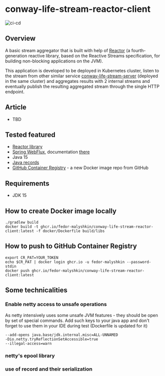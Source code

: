 # conway-life-stream-reactor-client
![ci-cd](https://github.com/fedor-malyshkin/conway-life-stream-reactor-client/workflows/ci-cd/badge.svg)

## Overview

A basic stream aggregator that is built with help of [Reactor](https://projectreactor.io/) (a fourth-generation reactive library, based on the Reactive Streams
specification, for building non-blocking applications on the JVM).

This application is developed to be deployed in Kubernetes cluster, listen to the stream from other similar service
[conway-life-stream-server](https://github.com/fedor-malyshkin/conway-life-stream-server) (deployed in the same cluster) and aggregates
results with 2 internal streams and eventually publish the resulting aggregated stream through the single HTTP endpoint.

## Article
* TBD

## Tested featured
* [Reactor library](https://projectreactor.io/)
* [Spring WebFlux](https://spring.io/reactive), documentation [there](https://docs.spring.io/spring-framework/docs/current/reference/html/web-reactive.html)
* Java 15
* [Java records](https://openjdk.java.net/jeps/359) 
* [GitHub Container Registry](https://github.com/fedor-malyshkin?tab=packages) - a new Docker image repo from GitHub

## Requirements
* JDK 15

## How to create Docker image locally
```shell
./gradlew build
docker build -t ghcr.io/fedor-malyshkin/conway-life-stream-reactor-client:latest -f docker/Dockerfile build/libs
```

## How to push to GitHub Container Registry
```shell
export CR_PAT=YOUR_TOKEN
echo $CR_PAT | docker login ghcr.io -u fedor-malyshkin --password-stdin
docker push ghcr.io/fedor-malyshkin/conway-life-stream-reactor-client:latest
```

## Some technicalities
### Enable netty access to unsafe operations

As netty intensively uses some unsafe JVM features - they should be open by set of special commands.
Add such keys to your java app and don't forget to use them in your IDE during test (Dockerfile is updated for it)
```ssh
--add-opens java.base/jdk.internal.misc=ALL-UNNAMED
-Dio.netty.tryReflectionSetAccessible=true
--illegal-access=warn
```
### netty's epool library
### use of record and their serialization